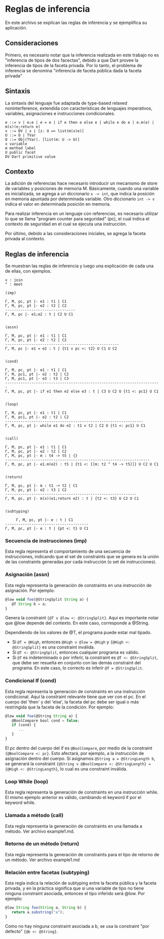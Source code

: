 # Reglas de inferencia

En este archivo se explican las reglas de inferencia y se ejemplifica su aplicación.

## Consideraciones

Primero, es necesario notar que la inferencia realizada en este trabajo no es "inferencia de tipos de dos facectas", debido a que Dart provee la inferencia de tipos de la faceta privada. Por lo tanto, el problema de inferencia se denomina "inferencia de faceta pública dada la faceta privada"

## Sintaxis

La sintaxis del lenguaje fue adaptada de type-based relaxed noninterference, extendida con características de lenguajes imperativos, variables, asignaciones e instrucciones condicionales.

```
e ::= v | e;e | e = e | if e then e else e | while e do e | e.m(e) | m(x)(e;return e)
v ::= DV | x | [z: U => list(m(x)e)]
U ::= O | TVar
O ::= Obj(TVar). [list(m: U -> U)]
x variable
m method label
U public facet
DV Dart primitive value
```

## Contexto

La adición de referencias hace necesario introducir un mecanismo de store de variables y posiciones de memoria M. Básicamente, cuando una variable es inicializada, se agrega a un diccionario `x -> int`, que indica la posición en memoria apuntada por determinada variable. Otro diccionario `int -> v` indica el valor en determinada posición en memoria.

Para realizar inferencia en un lenguaje con referencias, es necesario utilizar lo que se llama "program counter para seguridad" (pc), el cual indica el contexto de seguridad en el cual se ejecuta una instrucción.

Por último, debido a las consideraciones iniciales, se agrega la faceta privada al contexto.

## Reglas de inferencia

Se muestran las reglas de inferencia y luego una explicación de cada una de ellas, con ejemplos.

```
v : join
^ : meet

(imp)

Γ, M, pc, pt |- e1 : t1 | C1
Γ, M, pc, pt |- e2 : t2 | C2
--------------------------------
Γ, M, pc |- e1;e2 : t | C2 U C1


(assn)

Γ, M, pc, pt |- e1 : t1 | C1
Γ, M, pc, pt |- e2 : t2 | C2
----------------------------------------------------
Γ, M, pc |- e1 = e2 : t | {t1 v pc <: t2} U C1 U C2


(cond)

Γ, M, pc, pt |- e1 : t1 | C1  
Γ, M, pc1, pt |- e2 : t2 | C2
Γ, M, pc1, pt |- e3 : t3 | C3
-----------------------------------------------------------------------
Γ, M, pc, pt |- if e1 then e2 else e3 : t | C3 U C2 U {t1 <: pc1} U C1
   

(loop)

Γ, M, pc, pt |- e1 : t1 | C1
Γ, M, pc1, pt |- e2 : t2 | C2
---------------------------------------------------------------
Γ, M, pc, pt |- while e1 do e2 : t1 v t2 | C2 U {t1 <: pc1} U C1
      
      
(call)

Γ, M, pc, pt |- e1 : t1 | C1
Γ, M, pc, pt |- e2 : t2 | C2
Γ, M, pc, pt |- m : t4 -> t5 | {}
------------------------------------------------------------------
Γ, M, pc, pt |- e1.m(e2) : t5 | {t1 <: [[m: t2 ^ t4 -> t5]]} U C2 U C1


(return)

Γ, M, pc, pt |- m : t1 -> t2 | C1
Γ, M, pc, pt |- e2 : t3 | C2
------------------------------------------------------------
Γ, M, pc, pt |- m(x)(e1;return e2) : t | {t2 <: t3} U C2 U C1

    
(subtyping)

     Γ, M, pc, pt |- e : t | C1
--------------------------------------
Γ, M, pc, pt |- e : t | {pt <: t} U C1
```

### Secuencia de instrucciones (imp)

Esta regla representa el comportamiento de una secuencia de instrucciones, indicando que el set de constraints que se genera es la unión de las constraints generadas por cada instrucción (o set de instrucciones).

### Asignación (assn)

Esta regla representa la generación de constraints en una instrucción de asignación. Por ejemplo:

```javascript
@low void foo(@StringSplit String a) {
   @T String b = a;
}
```

Genera la constraint `{@T v @low <: @StringSplit}`. Aquí es importante notar que @low depende del contexto. En este caso, corresponde a @String.

Dependiendo de los valores de @T, el programa puede estar mal tipado.

- Si `@T = @High`, entonces `@High v @low = @High` y `{@High <: @StringSplit}` es una constraint inválida.
- Si `@T <: @StringSplit`, entonces cualquier programa es válido.
- Si `@T` es indeterminado o por inferir, la constraint es `@T <: @StringSplit`, que debe ser resuelta en conjunto con las demás constraint del programa. En este caso, lo correcto es inferir `@T = @StringSplit`.

### Condicional If (cond)

Esta regla representa la generación de constraints en una instrucción condicional. Aquí la constraint relevante tiene que ver con el pc. En el cuerpo del 'then' y del 'else', la faceta del pc debe ser igual o más restringida que la faceta de la condición. Por ejemplo:

```javascript
@low void foo(@String String a) {
   @BoolCompare bool cond = false;
   if (cond) {
      ...
   }
}
```

El pc dentro del cuerpo del if es `@BoolCompare`, por medio de la constraint `{@BoolCompare <: pc}`. Esto afectará, por ejemplo, a la instrucción de asignación dentro del cuerpo. Si asignamos `@String a = @StringLength b`, se generará la constraint `{@String v @BoolCompare <: @StringLength} = {@High <: @StringLength}`, lo cual es una constraint inválida.

### Loop While (loop)

Esta regla representa la generación de constraints en una instrucción while. El mismo ejemplo anterior es válido, cambiando el keyword if por el keyword while.

### Llamada a método (call)

Esta regla representa la generación de constraints en una llamada a método. Ver archivo example1.md.

### Retorno de un método (return)

Esta regla representa la generación de constraints para el tipo de retorno de un método. Ver archivo example1.md 

### Relación entre facetas (subtyping)

Esta regla indica la relación de subtyping entre la faceta pública y la faceta privada, y en la práctica significa que si una variable de tipo no tiene ninguna constraint asociada, entonces el tipo inferido será @low. Por ejemplo:

```javascript
@low String foo(String a, String b) {
   return a.substring("a");
}
```

Como no hay ninguna constraint asociada a b, se usa la constraint "por defecto" `{@b <: @String}`.
